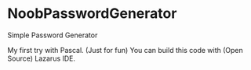 # NoobPasswordGenerator

Simple Password Generator

My first try with Pascal. (Just for fun)
You can build this code with (Open Source) Lazarus IDE.
